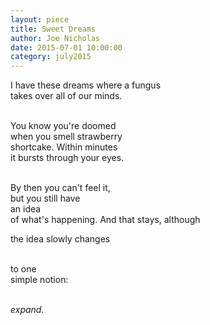 ```yaml
---
layout: piece
title: Sweet Dreams
author: Joe Nicholas
date: 2015-07-01 10:00:00
category: july2015
---
```

<p>I have these dreams where a fungus<br>
takes over all of our minds. <br><br>

You know you're doomed <br>
when you smell strawberry<br>
shortcake. Within minutes <br>
it bursts through your eyes. <br><br>

By then you can't feel it,<br>
but you still have <br>
an idea <br>
of what's happening. And that stays, although<br>

the idea slowly changes<br><br>

to one<br>
simple notion:<br><br>

<i>expand.</i>